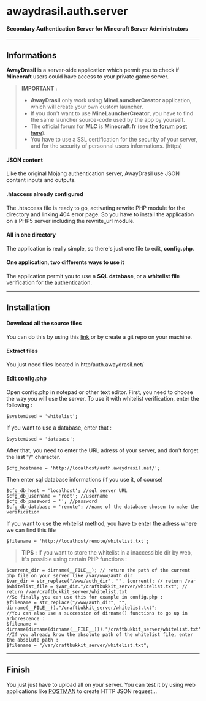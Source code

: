 **awaydrasil.auth.server**
======================


#### Secondary Authentication Server for Minecraft Server Administrators

----------


Informations
---------

**AwayDrasil** is a server-side application which permit you to check if **Minecraft** users could have access to your private game server.

> **IMPORTANT :**
> 
> - **AwayDrasil** only work using **MineLauncherCreator** application, which will create your own custom launcher.
> - If you don't want to use **MineLauncherCreator**, you have to find the same launcher source-code used by the app by yourself.
> - The official forum for **MLC** is **Minecraft.fr** (see [<i class="icon-share"></i> the forum post here](http://minecraft.fr/forum/index.php?threads/07-2014-creation-de-launcher-1-6-2-%C3%A0-1-7-9-mlc.118972/)).
> - You have to use a SSL certification for the security of your server, and for the security of personnal users informations. (https)

#### <i class="icon-download"></i><i class="icon-upload"></i> JSON content

Like the original Mojang authentication server, AwayDrasil use JSON content inputs and outputs.

#### <i class="icon-file"></i> .htaccess already configured

The .htaccess file is ready to go, activating rewrite PHP module for the directory and linking 404 error page. So you have to install the application on a PHP5 server including the rewrite_url module.

#### <i class="icon-folder-open"></i> All in one directory

The application is really simple, so there's just one file to edit, **config.php**.

#### <i class="icon-pencil"></i> One application, two differents ways to use it

The application permit you to use a **SQL database**, or a **whitelist file** verification for the authentication.



----------


Installation
---------------


#### <i class="icon-download"></i> Download all the source files

You can do this by using this [link](https://github.com/jbltx/awaydrasil.auth.server/archive/master.zip) or by create a git repo on your machine.

#### <i class="icon-folder"></i> Extract files

You just need files located in http/auth.awaydrasil.net/

#### <i class="icon-pencil"></i> Edit **config.php**

Open config.php in notepad or other text editor.
First, you need to choose the way you will use the server.
To use it with whitelist verification, enter the following :
```
$systemUsed = 'whitelist';
```
If you want to use a database, enter that :
```
$systemUsed = 'database';
```
After that, you need to enter the URL adress of your server, and don't forget the last "/" character.
```
$cfg_hostname = 'http://localhost/auth.awaydrasil.net/';
```
Then enter sql database informations (if you use it, of course)
```
$cfg_db_host = 'localhost'; //sql server URL
$cfg_db_username = 'root'; //username
$cfg_db_password = ''; //password
$cfg_db_database = 'remote'; //name of the database chosen to make the verification
```
If you want to use the whitelist method, you have to enter the adress where we can find this file
```
$filename = 'http://localhost/remote/whitelist.txt';
```
> **TIPS :** If you want to store the whitelist in a inaccessible dir by web, it's possible using certain PHP functions :
```
$current_dir = dirname(__FILE__); // return the path of the current php file on your server like /var/www/auth_dir
$var_dir = str_replace("/www/auth_dir", "", $current); // return /var
$whitelist_file = $var_dir."/craftbukkit_server/whitelist.txt"; // return /var/craftbukkit_server/whitelist.txt
//So finally you can use this for example in config.php :
$filename = str_replace("/www/auth_dir", "", dirname(__FILE__))."/craftbukkit_server/whitelist.txt";
//You can also use a succession of dirname() functions to go up in arborescence :
$filename = dirname(dirname(dirname(__FILE__)))."/craftbukkit_server/whitelist.txt";
//If you already know the absolute path of the whitelist file, enter the absolute path :
$filename = "/var/craftbukkit_server/whitelist.txt";
```

----------


Finish
-----------

You just just have to upload all on your server. You can test it by using web applications like [POSTMAN](http://www.getpostman.com/) to create HTTP JSON request...
